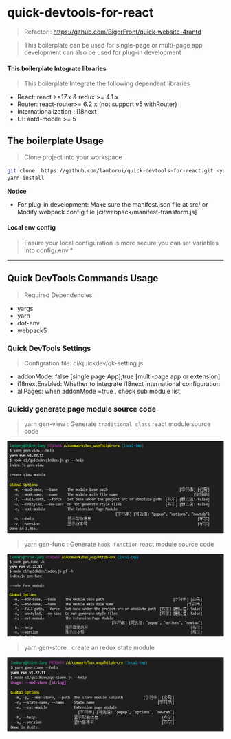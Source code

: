# quick-devtools-for-react

> Refactor : https://github.com/BigerFront/quick-website-4rantd

> This boilerplate can be used for single-page or multi-page app development can also be used for plug-in development

#### This boilerplate Integrate libraries

> This boilerplate Integrate the following dependent libraries

- React: react >=17.x & redux >= 4.1.x
- Router: react-router>= 6.2.x (not support v5 withRouter)
- Internationalization : i18next
- UI: antd-mobile >= 5

## The boilerplate Usage

> Clone project into your workspace

```bash
git clone  https://github.com/lamborui/quick-devtools-for-react.git <your project name> && cd <your project name>
yarn install
```

**Notice**

- For plug-in development: Make sure the manifest.json file at src/ or Modify webpack config file [ci/webpack/manifest-transform.js]

#### Local env config

> Ensure your local configuration is more secure,you can set variables into config/.env.\*

---

## Quick DevTools Commands Usage

> Required Dependencies:

- yargs
- yarn
- dot-env
- webpack5

### Quick DevTools Settings

> Configration file: ci/quickdev/qk-setting.js

- addonMode: false [single page App];true [multi-page app or extension]
- i18nextEnabled: Whether to integrate i18next international configuration
- allPages: when addonMode =true , check sub module list

### Quickly generate page module source code

> yarn gen-view <options> : Generate `traditional class` react module source code

![](https://github.com/lamborui/quick-devtools-for-react/blob/main/docs/assets/img/gen-view-commands.png)

> yarn gen-func <options> : Generate `hook function` react module source code <recommend>

![](https://github.com/lamborui/quick-devtools-for-react/blob/main/docs/assets/img/gen-func-commands.png)

> yarn gen-store <options> : create an redux state module

![](https://github.com/lamborui/quick-devtools-for-react/blob/main/docs/assets/img/gen-store-commands.png)
